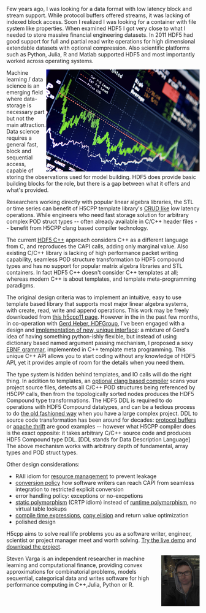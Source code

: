 

Few years ago, I was looking for a data format with low latency block and stream support. While protocol buffers offered streams, it was lacking of indexed block access. Soon I realized I was looking for a container with file system like properties. When examined HDF5 I got very close to what I needed to store massive financial engineering datasets. In 2011 HDF5 had good support for full and partial read write operations for high dimensional extendable datasets with optional compression. Also scientific platforms such as Python, Julia, R and Matlab supported HDF5 and most importantly worked across operating systems.

<img src="../pix/financial_eng.jpg" alt="drawing" style="width:400px; float:right;"/>


Machine learning / data science is an emerging field where data-storage is necessary part but not the main attraction. Data science requires a general fast, block and sequential access, capable of storing the observations used for model building. HDF5 does provide basic building blocks for the role, but there is a gap between what it offers and what's provided.

<!--
number of functions
pt: 15, tbale: 10  data: 27 file: 36 error: 30  group: 27 ident: 30
--> 

Researchers working directly with popular linear algebra libraries, the STL or time series can benefit of H5CPP template library's [CRUD like][23] low latency operations. While engineers who need fast storage solution for arbitrary complex POD struct types -- often already available in C/C++ header files -- benefit from H5CPP clang based compiler technology.

The current [HDF5 C++][30] approach considers C++ as a different language from C, and reproduces the CAPI calls, adding only marginal value. Also  existing C/C++ library is lacking of high performance packet writing capability, seamless POD structure transformation to HDF5 compound types and has no support for popular matrix algebra libraries and STL containers. In fact HDF5 C++ doesn't consider  C++ templates at all; whereas modern C++ is about templates, and template meta-programming paradigms.

The original design criteria was to implement an intuitive, easy to use template based library that supports most major linear algebra systems,  with create, read, write and append operations. This work may be freely downloaded from [ this h5cpp11 page][1].
However in the in the past few months, in co-operation with [Gerd Heber, HDFGroup][3],  I've been  engaged with a design and [implementation of new, unique interface][2]: a mixture of Gerd's idea of having something python-ishly flexible, but instead of using dictionary based named argument passing mechanism, I proposed a sexy [EBNF grammar][6], implemented in C++ template meta programming.
This unique C++ API allows you to start coding without any knowledge of HDF5 API, yet it provides ample of room for the details when you need them.

The type system is hidden behind templates, and IO calls will do the right thing. In addition to templates, an [optional clang based compiler][5] scans your project source files, detects all C/C++ POD structures being referenced by H5CPP calls, then from the topologically sorted nodes produces the HDF5 Compound type transformations. The HDF5 DDL is required to do operations with HDF5 Compound datatypes, and can be a tedious process to do [the old fashioned way][40] when you have a large complex project. DDL to source code transformation has been around for decades: [protocol buffers][40] or [apache thrift][50] are good examples -- however what H5CPP compiler does is the exact opposite:
	it takes arbitrary C/C++ source code and produces HDF5 Compound type DDL. [DDL stands for Data Description Language]
The above mechanism works with arbitrary depth of fundamental, array types and POD struct types.

Other design considerations:
- RAII idiom for [resource management][10] to prevent leakage 
- [conversion policy][11] how software writers can reach CAPI from seamless integration to restricted explicit conversion
- error handling policy: exceptions or no-excpetions
- [static polymorphism][20] (CRTP idiom) instead of [runtime polymorphism][21], no virtual table lookups
- [compile time expressions][23], [copy elision][22] and return value optimization
- polished design

H5cpp aims to solve real life problems you as a software writer, engineer, scientist or project manager meet and worth solving.  [Try the live demo][100] and [download the project][4].


<img src="../pix/steve-varga.jpg" alt="drawing" style="width:100px; float:right; border-width: 0px 15px 0px 0px;"/>
Steven Varga is an independent researcher in machine learning and computational finance, providing convex approximations for combinatorial problems, models sequential, categorical data and writes software for high performance computing in C++,Julia, Python or R.


[1]: http://github.com/steven-varga/h5cpp11
[2]: http://h5cpp.ca
[3]: https://github.com/gheber
[4]: http://github.com/steven-varga/h5cpp
[5]: http://h5cpp.ca/compiler
[6]: https://en.wikipedia.org/wiki/Extended_Backus%E2%80%93Naur_form
[10]: http://sandbox.h5cpp.ca/md__home_steven_Documents_projects_h5cpp_docs_pages_conversion.html#link_raii_idiom
[11]: http://sandbox.h5cpp.ca/md__home_steven_Documents_projects_h5cpp_docs_pages_conversion.html#link_conversion_policy
[20]: https://en.wikipedia.org/wiki/Curiously_recurring_template_pattern
[21]: https://en.wikipedia.org/wiki/Virtual_method_table
[22]: https://en.wikipedia.org/wiki/Copy_elision
[23]: https://en.wikipedia.org/wiki/Create,_read,_update_and_delete
[23]: http://en.cppreference.com/w/cpp/language/constant_expression
[30]:https://support.hdfgroup.org/HDF5/doc/cpplus_RM/index.html
[40]: https://thrift.apache.org/
[41]: https://en.wikipedia.org/wiki/Protocol_Buffers
[50]: http://h5cpp.ca/compound_8c-example.html
[100]: http://h5cpp.ca/cgi/redirect.py


